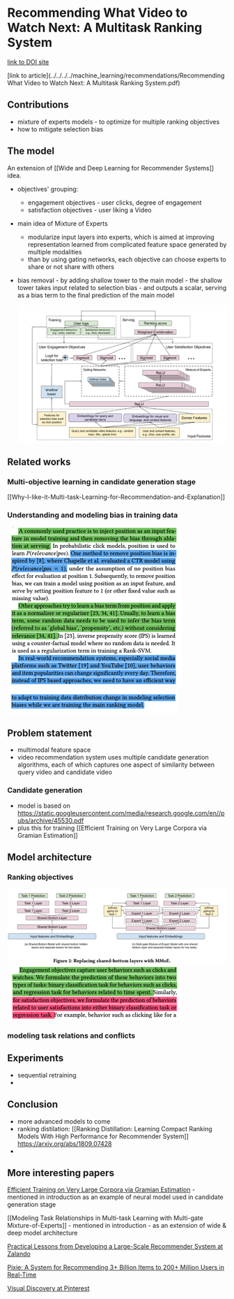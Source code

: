 # Recommending What Video to Watch Next: A Multitask Ranking System

[link to DOI site](https://dl.acm.org/doi/10.1145/3298689.3346997)

[link to article](../../../../machine_learning/recommendations/Recommending What Video to Watch Next: A Multitask Ranking System.pdf)


## Contributions
* mixture of experts models - to optimize for multiple ranking objectives
* how to mitigate selection bias

## The model

An extension of [[Wide and Deep Learning for Recommender Systems]] idea.

* objectives' grouping:
    * engagement objectives - user clicks, degree of engagement
    * satisfaction objectives - user liking a Video
* main idea of Mixture of Experts 
  * modularize input layers into experts, which is aimed at improving representation learned from complicated feature space generated by multiple modalities
  * than by using gating networks, each objective can choose experts to share or not share with others

* bias removal - by adding shallow tower to the main model - the shallow tower takes input related to selection bias - and outputs a scalar, serving as a bias term to the final prediction of the main model
  
  ![](../../../attachments/2021-04-21-23-14-57.png)

## Related works

### Multi-objective learning in candidate generation stage

[[Why-I-like-it-Multi-task-Learning-for-Recommendation-and-Explanation]]

### Understanding and modeling bias in training data

![](../../../attachments/2021-04-21-23-24-47.png)
![](../../../attachments/2021-04-21-23-25-00.png)

## Problem statement

* multimodal feature space
* video recommendation system uses multiple candidate generation algorithms, each of which captures one aspect of similarity between query video and candidate video

### Candidate generation

* model is based on https://static.googleusercontent.com/media/research.google.com/en//pubs/archive/45530.pdf
* plus this for training [[Efficient Training on Very Large Corpora via Gramian Estimation]]

## Model architecture

### Ranking objectives

![](../../../attachments/2021-04-21-23-40-20.png)
![](../../../attachments/2021-04-21-23-40-04.png)


### modeling task relations and conflicts

## Experiments

* sequential retraining
* 

## Conclusion

* more advanced models to come
* ranking distilation: [[Ranking Distillation: Learning Compact Ranking Models With High Performance for Recommender System]] https://arxiv.org/abs/1809.07428
* 
## More interesting papers

[Efficient Training on Very Large Corpora via Gramian Estimation](https://arxiv.org/abs/1807.07187) - mentioned in introduction as an example of neural model used in candidate generation stage

[[Modeling Task Relationships in Multi-task Learning with Multi-gate Mixture-of-Experts]] - mentioned in introduction - as an extension of wide & deep model architecture

[Practical Lessons from Developing a Large-Scale Recommender System at Zalando](https://github.com/YuyangZhangFTD/awesome-RecSys-papers/blob/master/RecSys17/Practical%20Lessons%20from%20Developing%20a%20Large-Scale%20Recommender%20System%20at%20Zalando.pdf)

[Pixie: A System for Recommending 3+ Billion Items to 200+ Million Users in Real-Time](https://dl.acm.org/doi/pdf/10.1145/3178876.3186183)

[Visual Discovery at Pinterest](https://arxiv.org/abs/1702.04680)